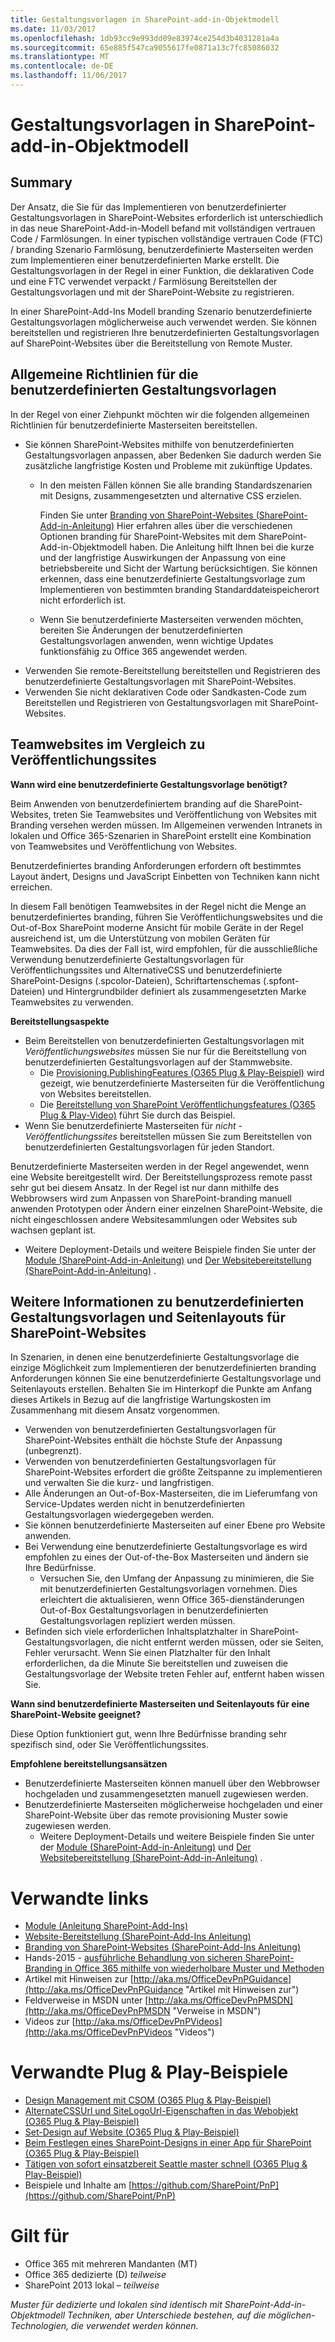 ```yaml
---
title: Gestaltungsvorlagen in SharePoint-add-in-Objektmodell
ms.date: 11/03/2017
ms.openlocfilehash: 1db93cc9e993dd09e83974ce254d3b4031281a4a
ms.sourcegitcommit: 65e885f547ca9055617fe0871a13c7fc85086032
ms.translationtype: MT
ms.contentlocale: de-DE
ms.lasthandoff: 11/06/2017
---
```

<a name="master-pages-in-the-sharepoint-add-in-model"></a>Gestaltungsvorlagen in SharePoint-add-in-Objektmodell
===========================================

<a name="summary"></a>Summary
-------

Der Ansatz, die Sie für das Implementieren von benutzerdefinierter Gestaltungsvorlagen in SharePoint-Websites erforderlich ist unterschiedlich in das neue SharePoint-Add-in-Modell befand mit vollständigen vertrauen Code / Farmlösungen. In einer typischen vollständige vertrauen Code (FTC) / branding Szenario Farmlösung, benutzerdefinierte Masterseiten werden zum Implementieren einer benutzerdefinierten Marke erstellt. Die Gestaltungsvorlagen in der Regel in einer Funktion, die deklarativen Code und eine FTC verwendet verpackt / Farmlösung Bereitstellen der Gestaltungsvorlagen und mit der SharePoint-Website zu registrieren.

In einer SharePoint-Add-Ins Modell branding Szenario benutzerdefinierte Gestaltungsvorlagen möglicherweise auch verwendet werden. Sie können bereitstellen und registrieren Ihre benutzerdefinierten Gestaltungsvorlagen auf SharePoint-Websites über die Bereitstellung von Remote Muster.

<a name="high-level-guidelines-for-custom-master-pages"></a>Allgemeine Richtlinien für die benutzerdefinierten Gestaltungsvorlagen
---------------------------------------------

In der Regel von einer Ziehpunkt möchten wir die folgenden allgemeinen Richtlinien für benutzerdefinierte Masterseiten bereitstellen.

- Sie können SharePoint-Websites mithilfe von benutzerdefinierten Gestaltungsvorlagen anpassen, aber Bedenken Sie dadurch werden Sie zusätzliche langfristige Kosten und Probleme mit zukünftige Updates.
    + In den meisten Fällen können Sie alle branding Standardszenarien mit Designs, zusammengesetzten und alternative CSS erzielen.
    
        Finden Sie unter [Branding von SharePoint-Websites (SharePoint-Add-in-Anleitung)](branding-sharepoint-sites-sharepoint-add-in.md) Hier erfahren alles über die verschiedenen Optionen branding für SharePoint-Websites mit dem SharePoint-Add-in-Objektmodell haben.  Die Anleitung hilft Ihnen bei die kurze und der langfristige Auswirkungen der Anpassung von eine betriebsbereite und Sicht der Wartung berücksichtigen. Sie können erkennen, dass eine benutzerdefinierte Gestaltungsvorlage zum Implementieren von bestimmten branding Standarddateispeicherort nicht erforderlich ist. 

    + Wenn Sie benutzerdefinierte Masterseiten verwenden möchten, bereiten Sie Änderungen der benutzerdefinierten Gestaltungsvorlagen anwenden, wenn wichtige Updates funktionsfähig zu Office 365 angewendet werden.
- Verwenden Sie remote-Bereitstellung bereitstellen und Registrieren des benutzerdefinierte Gestaltungsvorlagen mit SharePoint-Websites.
- Verwenden Sie nicht deklarativen Code oder Sandkasten-Code zum Bereitstellen und Registrieren von Gestaltungsvorlagen mit SharePoint-Websites.  

<a name="team-sites-vs-publishing-sites"></a>Teamwebsites im Vergleich zu Veröffentlichungssites
-------------------------------

**Wann wird eine benutzerdefinierte Gestaltungsvorlage benötigt?**

Beim Anwenden von benutzerdefiniertem branding auf die SharePoint-Websites, treten Sie Teamwebsites und Veröffentlichung von Websites mit Branding versehen werden müssen. Im Allgemeinen verwenden Intranets in lokalen und Office 365-Szenarien in SharePoint erstellt eine Kombination von Teamwebsites und Veröffentlichung von Websites.  

Benutzerdefiniertes branding Anforderungen erfordern oft bestimmtes Layout ändert, Designs und JavaScript Einbetten von Techniken kann nicht erreichen.

In diesem Fall benötigen Teamwebsites in der Regel nicht die Menge an benutzerdefiniertes branding, führen Sie Veröffentlichungswebsites und die Out-of-Box SharePoint moderne Ansicht für mobile Geräte in der Regel ausreichend ist, um die Unterstützung von mobilen Geräten für Teamwebsites. Da dies der Fall ist, wird empfohlen, für die ausschließliche Verwendung benutzerdefinierte Gestaltungsvorlagen für Veröffentlichungssites und AlternativeCSS und benutzerdefinierte SharePoint-Designs (.spcolor-Dateien), Schriftartenschemas (.spfont-Dateien) und Hintergrundbilder definiert als zusammengesetzten Marke Teamwebsites zu verwenden.

**Bereitstellungsaspekte**

- Beim Bereitstellen von benutzerdefinierten Gestaltungsvorlagen mit *Veröffentlichungswebsites* müssen Sie nur für die Bereitstellung von benutzerdefinierten Gestaltungsvorlagen auf der Stammwebsite.
    + Die [Provisioning.PublishingFeatures (O365 Plug & Play-Beispiel)](https://github.com/SharePoint/PnP/tree/master/Samples/Provisioning.PublishingFeatures) wird gezeigt, wie benutzerdefinierte Masterseiten für die Veröffentlichung von Websites bereitstellen. 
    + Die [Bereitstellung von SharePoint Veröffentlichungsfeatures (O365 Plug & Play-Video)](http://channel9.msdn.com/Blogs/Office-365-Dev/Provisioning-SharePoint-Publishing-Features-Office-365-Developer-Patterns-and-Practices) führt Sie durch das Beispiel.   
- Wenn Sie benutzerdefinierte Masterseiten für *nicht - Veröffentlichungssites* bereitstellen müssen Sie zum Bereitstellen von benutzerdefinierten Gestaltungsvorlagen für jeden Standort.

Benutzerdefinierte Masterseiten werden in der Regel angewendet, wenn eine Website bereitgestellt wird. Der Bereitstellungsprozess remote passt sehr gut bei diesem Ansatz. In der Regel ist nur dann mithilfe des Webbrowsers wird zum Anpassen von SharePoint-branding manuell anwenden Prototypen oder Ändern einer einzelnen SharePoint-Website, die nicht eingeschlossen andere Websitesammlungen oder Websites sub wachsen geplant ist. 

+ Weitere Deployment-Details und weitere Beispiele finden Sie unter der [Module (SharePoint-Add-in-Anleitung)](modules-sharepoint-add-in.md) und [Der Websitebereitstellung (SharePoint-Add-in-Anleitung)](site-provisioning-sharepoint-add-in.md) .

<a name="more-details-about-custom-master-pages-and-page-layouts-for-sharepoint-sites"></a>Weitere Informationen zu benutzerdefinierten Gestaltungsvorlagen und Seitenlayouts für SharePoint-Websites
----------------------------------------------------------------------------

In Szenarien, in denen eine benutzerdefinierte Gestaltungsvorlage die einzige Möglichkeit zum Implementieren der benutzerdefinierten branding Anforderungen können Sie eine benutzerdefinierte Gestaltungsvorlage und Seitenlayouts erstellen. Behalten Sie im Hinterkopf die Punkte am Anfang dieses Artikels in Bezug auf die langfristige Wartungskosten im Zusammenhang mit diesem Ansatz vorgenommen.

- Verwenden von benutzerdefinierten Gestaltungsvorlagen für SharePoint-Websites enthält die höchste Stufe der Anpassung (unbegrenzt).
- Verwenden von benutzerdefinierten Gestaltungsvorlagen für SharePoint-Websites erfordert die größte Zeitspanne zu implementieren und verwalten Sie die kurz- und langfristigen.
- Alle Änderungen an Out-of-Box-Masterseiten, die im Lieferumfang von Service-Updates werden nicht in benutzerdefinierten Gestaltungsvorlagen wiedergegeben werden.
- Sie können benutzerdefinierte Masterseiten auf einer Ebene pro Website anwenden.
- Bei Verwendung eine benutzerdefinierte Gestaltungsvorlage es wird empfohlen zu eines der Out-of-the-Box Masterseiten und ändern sie Ihre Bedürfnisse.
    + Versuchen Sie, den Umfang der Anpassung zu minimieren, die Sie mit benutzerdefinierten Gestaltungsvorlagen vornehmen. Dies erleichtert die aktualisieren, wenn Office 365-dienständerungen Out-of-Box Gestaltungsvorlagen in benutzerdefinierten Gestaltungsvorlagen repliziert werden müssen.  
- Befinden sich viele erforderlichen Inhaltsplatzhalter in SharePoint-Gestaltungsvorlagen, die nicht entfernt werden müssen, oder sie Seiten, Fehler verursacht. Wenn Sie einen Platzhalter für den Inhalt erforderlichen, da die Minute Sie bereitstellen und zuweisen die Gestaltungsvorlage der Website treten Fehler auf, entfernt haben wissen Sie.

**Wann sind benutzerdefinierte Masterseiten und Seitenlayouts für eine SharePoint-Website geeignet?**

Diese Option funktioniert gut, wenn Ihre Bedürfnisse branding sehr spezifisch sind, oder Sie Veröffentlichungssites.

**Empfohlene bereitstellungsansätzen**

- Benutzerdefinierte Masterseiten können manuell über den Webbrowser hochgeladen und zusammengesetzten manuell zugewiesen werden.
- Benutzerdefinierte Masterseiten möglicherweise hochgeladen und einer SharePoint-Website über das remote provisioning Muster sowie zugewiesen werden.
    + Weitere Deployment-Details und weitere Beispiele finden Sie unter der [Module (SharePoint-Add-in-Anleitung)](modules-sharepoint-add-in.md) und [Der Websitebereitstellung (SharePoint-Add-in-Anleitung)](site-provisioning-sharepoint-add-in.md) .

<a name="related-links"></a>Verwandte links
=============
- [Module (Anleitung SharePoint-Add-Ins)](modules-sharepoint-add-in.md)
- [Website-Bereitstellung (SharePoint-Add-Ins Anleitung)](site-provisioning-sharepoint-add-in.md)
- [Branding von SharePoint-Websites (SharePoint-Add-Ins Anleitung)](branding-sharepoint-sites-sharepoint-add-in.md)
- Hands-2015 - [ausführliche Behandlung von sicheren SharePoint-Branding in Office 365 mithilfe von wiederholbare Muster und Methoden](https://channel9.msdn.com/Events/Ignite/2015/BRK3164)
- Artikel mit Hinweisen zur [http://aka.ms/OfficeDevPnPGuidance](http://aka.ms/OfficeDevPnPGuidance "Artikel mit Hinweisen zur")
- Feldverweise in MSDN unter [http://aka.ms/OfficeDevPnPMSDN](http://aka.ms/OfficeDevPnPMSDN "Verweise in MSDN")
- Videos zur [http://aka.ms/OfficeDevPnPVideos](http://aka.ms/OfficeDevPnPVideos "Videos")

<a name="related-pnp-samples"></a>Verwandte Plug & Play-Beispiele
===================

- [Design Management mit CSOM (O365 Plug & Play-Beispiel)](https://github.com/SharePoint/PnP/tree/master/Samples/Branding.DeployCustomThemeWeb)
- [AlternateCSSUrl und SiteLogoUrl-Eigenschaften in das Webobjekt (O365 Plug & Play-Beispiel)](https://github.com/SharePoint/PnP/tree/master/Samples/Branding.AlternateCSSAndSiteLogo)
- [Set-Design auf Website (O365 Plug & Play-Beispiel)](https://github.com/SharePoint/PnP/tree/master/Samples/Branding.SetThemeToSite)
- [Beim Festlegen eines SharePoint-Designs in einer App für SharePoint (O365 Plug & Play-Beispiel)](https://github.com/SharePoint/PnP/tree/master/Samples/Branding.Themes)
- [Tätigen von sofort einsatzbereit Seattle master schnell (O365 Plug & Play-Beispiel)](https://github.com/SharePoint/PnP/tree/master/Samples/Branding.InjectResponsiveCSS)
- Beispiele und Inhalte am [https://github.com/SharePoint/PnP](https://github.com/SharePoint/PnP)

<a name="applies-to"></a>Gilt für
==========
- Office 365 mit mehreren Mandanten (MT)
- Office 365 dedizierte (D) *teilweise*
- SharePoint 2013 lokal – *teilweise*

*Muster für dedizierte und lokalen sind identisch mit SharePoint-Add-in-Objektmodell Techniken, aber Unterschiede bestehen, auf die möglichen-Technologien, die verwendet werden können.*
